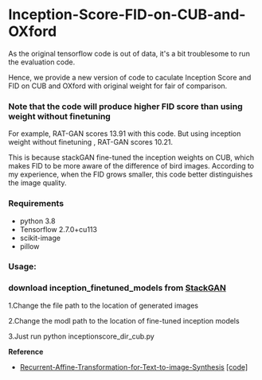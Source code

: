 # Inception-Score-FID-on-CUB-and-OXford
As the original tensorflow code is out of data, it's a bit troublesome to run the evaluation code.

Hence, we provide a new version of code to caculate Inception Score and FID on CUB and OXford with original weight for fair of comparison.

### Note that the code will produce higher FID score than using weight without finetuning
For example, RAT-GAN scores 13.91 with this code. But using inception weight without finetuning , RAT-GAN scores 10.21.

This is because stackGAN fine-tuned the inception weights on CUB, which makes FID to be more aware of the difference of bird images. According to my experience, when the FID grows smaller, this code better distinguishes the image quality.



### Requirements
- python 3.8
- Tensorflow 2.7.0+cu113
- scikit-image
- pillow
### Usage:
###  download inception_finetuned_models from [StackGAN](https://drive.google.com/file/d/0B3y_msrWZaXLMzNMNWhWdW0zVWs/view?resourcekey=0-gBxxw4fU6ikmNtkfFSQALw)

1.Change the file path to the location of generated images

2.Change the modl path to the location of fine-tuned inception models

3.Just run python inceptionscore_dir_cub.py

**Reference**
- [Recurrent-Affine-Transformation-for-Text-to-image-Synthesis](https://arxiv.org/abs/2204.10482) [[code]](https://github.com/senmaoy/Recurrent-Affine-Transformation-for-Text-to-image-Synthesis.git)
